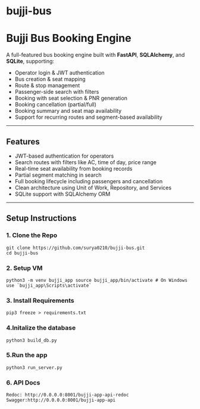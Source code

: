 # bujji-bus
# Bujji Bus Booking Engine
A full-featured bus booking engine built with **FastAPI**, **SQLAlchemy**, and **SQLite**, supporting:
- Operator login & JWT authentication
- Bus creation & seat mapping
- Route & stop management
- Passenger-side search with filters
- Booking with seat selection & PNR generation
- Booking cancellation (partial/full)
- Booking summary and seat map availability
- Support for recurring routes and segment-based availability
---
## Features
- JWT-based authentication for operators
- Search routes with filters like AC, time of day, price range
- Real-time seat availability from booking records
- Partial segment matching in search
- Full booking lifecycle including passengers and cancellation
- Clean architecture using Unit of Work, Repository, and Services
- SQLite support with SQLAlchemy ORM
---
## Setup Instructions
### 1. Clone the Repo
```
git clone https://github.com/surya0210/bujji-bus.git
cd bujji-bus
```

### 2. Setup VM
```
python3 -m venv bujji_app source bujji_app/bin/activate # On Windows use `bujji_app\Scripts\activate`
```

### 3. Install Requirements
```
pip3 freeze > requirements.txt
```

### 4.Initalize the database
```
python3 build_db.py
```
### 5.Run the app
```
python3 run_server.py
```
### 6. API Docs
```
Redoc: http://0.0.0.0:8001/bujji-app-api-redoc
Swagger:http://0.0.0.0:8001/bujji-app-api

```
